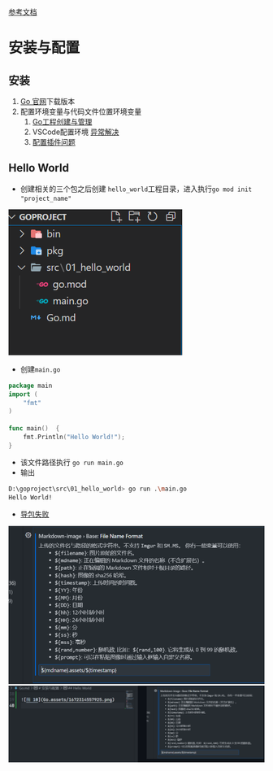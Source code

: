 [参考文档](https://learnku.com/docs/the-way-to-go)

# 安装与配置

## 安装
1. [Go 官网](https://golang.google.cn/dl/)下载版本
2. 配置环境变量与代码文件位置环境变量
   1. [Go工程创建与管理](https://blog.csdn.net/gty204625782/article/details/124067779)
   2. VSCode配置环境 [异常解决](https://blog.csdn.net/qq_40374604/article/details/125757409)
   3. [配置插件问题](https://blog.csdn.net/qq_42119514/article/details/118307558)

## Hello World
* 创建相关的三个包之后创建 `hello_world`工程目录，进入执行`go mod init "project_name"`

![图 1](Go.assets/1671917469374.png)  

* 创建`main.go`

```go
package main
import (
	"fmt"
)

func main()  {
	fmt.Println("Hello World!");
}
```
* 该文件路径执行 `go run main.go`
* 输出

```sh
D:\goproject\src\01_hello_world> go run .\main.go
Hello World!
```
* [导包失败](https://blog.csdn.net/qq_40586108/article/details/121430216)


![图 10](Go.assets/1672314557925.png)  
![图 12](Go.assets/1672314744634.png)  
